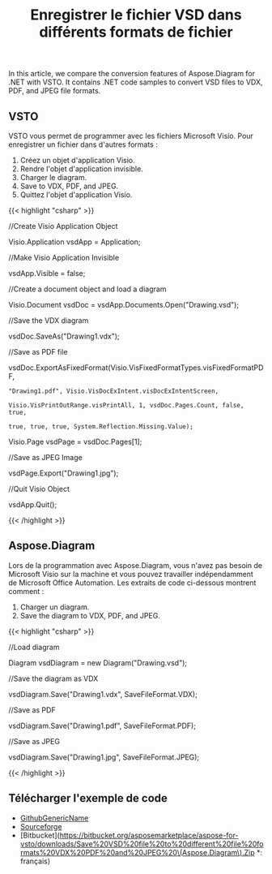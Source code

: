 ﻿---
title: Enregistrer le fichier VSD dans différents formats de fichier
type: docs
weight: 10
url: /fr/net/save-vsd-file-to-different-file-formats/
---
In this article, we compare the conversion features of Aspose.Diagram for .NET with VSTO. It contains .NET code samples to convert VSD files to VDX, PDF, and JPEG file formats.
## **VSTO**
VSTO vous permet de programmer avec les fichiers Microsoft Visio. Pour enregistrer un fichier dans d'autres formats :

1. Créez un objet d'application Visio.
1. Rendre l'objet d'application invisible.
1. Charger le diagram.
1. Save to VDX, PDF, and JPEG.
1. Quittez l'objet d'application Visio.

{{< highlight "csharp" >}}

 //Create Visio Application Object

Visio.Application vsdApp = Application;

//Make Visio Application Invisible

vsdApp.Visible = false;

//Create a document object and load a diagram

Visio.Document vsdDoc = vsdApp.Documents.Open("Drawing.vsd");

//Save the VDX diagram

vsdDoc.SaveAs("Drawing1.vdx");

//Save as PDF file

vsdDoc.ExportAsFixedFormat(Visio.VisFixedFormatTypes.visFixedFormatPDF,

	"Drawing1.pdf", Visio.VisDocExIntent.visDocExIntentScreen,

	Visio.VisPrintOutRange.visPrintAll, 1, vsdDoc.Pages.Count, false, true,

	true, true, true, System.Reflection.Missing.Value);

Visio.Page vsdPage = vsdDoc.Pages[1];

//Save as JPEG Image

vsdPage.Export("Drawing1.jpg");

//Quit Visio Object

vsdApp.Quit();

{{< /highlight >}}
## **Aspose.Diagram**
Lors de la programmation avec Aspose.Diagram, vous n'avez pas besoin de Microsoft Visio sur la machine et vous pouvez travailler indépendamment de Microsoft Office Automation. Les extraits de code ci-dessous montrent comment :

1. Charger un diagram.
1. Save the diagram to VDX, PDF, and JPEG.

{{< highlight "csharp" >}}

 //Load diagram

Diagram vsdDiagram = new Diagram("Drawing.vsd");

//Save the diagram as VDX

vsdDiagram.Save("Drawing1.vdx", SaveFileFormat.VDX);

//Save as PDF

vsdDiagram.Save("Drawing1.pdf", SaveFileFormat.PDF);

//Save as JPEG

vsdDiagram.Save("Drawing1.jpg", SaveFileFormat.JPEG);

{{< /highlight >}}
## **Télécharger l'exemple de code**
- [GithubGenericName](https://github.com/asposemarketplace/Aspose_for_VSTO/releases/download/Aspose.Diagram1.0/Save.VSD.file.to.different.file.formats.VDX.PDF.and.JPEG.Aspose.Diagram.zip)
- [Sourceforge](https://sourceforge.net/projects/asposevsto/files/Aspose.Diagram%20Vs%20VSTO%20Visio/Save%20VSD%20file%20to%20different%20file%20formats%20VDX%20PDF%20and%20JPEG%20\(Aspose.Diagram\).zip/télécharger)
- [Bitbucket](https://bitbucket.org/asposemarketplace/aspose-for-vsto/downloads/Save%20VSD%20file%20to%20different%20file%20formats%20VDX%20PDF%20and%20JPEG%20\(Aspose.Diagram\).Zip *: français)

